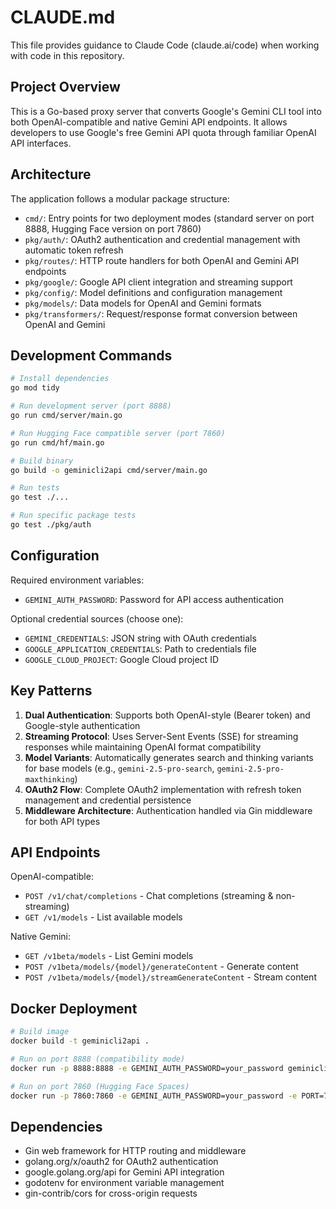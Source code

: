 # CLAUDE.md

This file provides guidance to Claude Code (claude.ai/code) when working with code in this repository.

## Project Overview

This is a Go-based proxy server that converts Google's Gemini CLI tool into both OpenAI-compatible and native Gemini API endpoints. It allows developers to use Google's free Gemini API quota through familiar OpenAI API interfaces.

## Architecture

The application follows a modular package structure:

- `cmd/`: Entry points for two deployment modes (standard server on port 8888, Hugging Face version on port 7860)
- `pkg/auth/`: OAuth2 authentication and credential management with automatic token refresh
- `pkg/routes/`: HTTP route handlers for both OpenAI and Gemini API endpoints
- `pkg/google/`: Google API client integration and streaming support
- `pkg/config/`: Model definitions and configuration management
- `pkg/models/`: Data models for OpenAI and Gemini formats
- `pkg/transformers/`: Request/response format conversion between OpenAI and Gemini

## Development Commands

```bash
# Install dependencies
go mod tidy

# Run development server (port 8888)
go run cmd/server/main.go

# Run Hugging Face compatible server (port 7860)
go run cmd/hf/main.go

# Build binary
go build -o geminicli2api cmd/server/main.go

# Run tests
go test ./...

# Run specific package tests
go test ./pkg/auth
```

## Configuration

Required environment variables:
- `GEMINI_AUTH_PASSWORD`: Password for API access authentication

Optional credential sources (choose one):
- `GEMINI_CREDENTIALS`: JSON string with OAuth credentials
- `GOOGLE_APPLICATION_CREDENTIALS`: Path to credentials file
- `GOOGLE_CLOUD_PROJECT`: Google Cloud project ID

## Key Patterns

1. **Dual Authentication**: Supports both OpenAI-style (Bearer token) and Google-style authentication
2. **Streaming Protocol**: Uses Server-Sent Events (SSE) for streaming responses while maintaining OpenAI format compatibility
3. **Model Variants**: Automatically generates search and thinking variants for base models (e.g., `gemini-2.5-pro-search`, `gemini-2.5-pro-maxthinking`)
4. **OAuth2 Flow**: Complete OAuth2 implementation with refresh token management and credential persistence
5. **Middleware Architecture**: Authentication handled via Gin middleware for both API types

## API Endpoints

OpenAI-compatible:
- `POST /v1/chat/completions` - Chat completions (streaming & non-streaming)
- `GET /v1/models` - List available models

Native Gemini:
- `GET /v1beta/models` - List Gemini models
- `POST /v1beta/models/{model}/generateContent` - Generate content
- `POST /v1beta/models/{model}/streamGenerateContent` - Stream content

## Docker Deployment

```bash
# Build image
docker build -t geminicli2api .

# Run on port 8888 (compatibility mode)
docker run -p 8888:8888 -e GEMINI_AUTH_PASSWORD=your_password geminicli2api

# Run on port 7860 (Hugging Face Spaces)
docker run -p 7860:7860 -e GEMINI_AUTH_PASSWORD=your_password -e PORT=7860 geminicli2api
```

## Dependencies

- Gin web framework for HTTP routing and middleware
- golang.org/x/oauth2 for OAuth2 authentication
- google.golang.org/api for Gemini API integration
- godotenv for environment variable management
- gin-contrib/cors for cross-origin requests